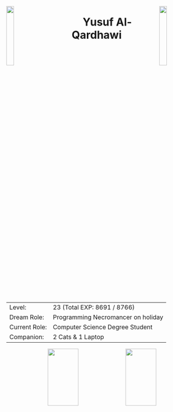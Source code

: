 <img align="left" src="https://user-images.githubusercontent.com/65187002/144930161-2f783401-8d27-4fdf-a2f7-cc0ba32f1f1f.gif" width="20%" style="display:inline;"><img align="right" src="https://user-images.githubusercontent.com/65187002/144930161-2f783401-8d27-4fdf-a2f7-cc0ba32f1f1f.gif" width="20%" style="display:inline;">
<p align="center">
    <h1 align="center">&emsp;Yusuf Al-Qardhawi&emsp;</h1>
</p>
<table align="center">
  <tr>
    <td>Level:</td>
    <td>23 (Total EXP: 8691 / 8766)</td>
  </tr>
  <tr>
    <td>Dream Role:</td>
    <td>Programming Necromancer on holiday</td>
  </tr>
  <tr>
    <td>Current Role:</td>
    <td>Computer Science Degree Student</td>
  </tr>
<tr>
    <td>Companion:</td>
    <td>2 Cats & 1 Laptop</td>
  </tr>
<tr>
</table>
<p align="center">
    <img width="40%" height="150" src="https://github-readme-stats.vercel.app/api/top-langs/?username=NewQar&theme=dark&layout=compact&hide=Jupyter%20Notebook&langs_count=18&bg_color=000000&hide_title=true">
  <img width="40%" height="150" src="https://streak-stats.demolab.com?user=NewQar&theme=highcontrast&hide_border=true&border_radius=5">
</p>
